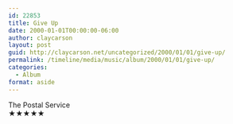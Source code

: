 ```yaml
---
id: 22853
title: Give Up
date: 2000-01-01T00:00:00-06:00
author: claycarson
layout: post
guid: http://claycarson.net/uncategorized/2000/01/01/give-up/
permalink: /timeline/media/music/album/2000/01/01/give-up/
categories:
  - Album
format: aside
---
```

<div class="media-details"></div>

<div class="media-creator">The Postal Service</div>

<div class="media-rating">★★★★★</div>
